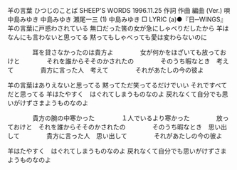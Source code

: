 羊の言葉
ひつじのことば
SHEEP'S WORDS
1996.11.25
作詞  作曲  編曲 (Ver.)   唄
中島みゆき   中島みゆき   瀬尾一三 (1)
中島みゆき
□ LYRIC (a)●『日─WINGS』
羊の言葉に戸惑わされている
無口だった筈の女が急にしゃべりだしたから
羊はなんにも言わないと思ってる
黙ってもしゃべっても愛は変わらないのに

　　　　耳を貸さなかったのは貴方よ
　　　　女が何かをほざいても放っておけと
　　　　それを誰からそそのかされたの
　　　　そのうち暇なとき　考えて
　　　　貴方に言った人　考えて
　　　　それがあたしの今の彼よ

羊の言葉はありえないと思ってる
黙ってただ笑ってるだけでいい
それですべてだと思ってる
羊はたやすく　はぐれてしまうものなのよ
戻れなくて自分でも思いがけずさまようものなのよ

　　　　貴方の腕の中寒かった
　　　　１人でいるより寒かった
　　　　放っておけと　それを誰からそそのかされたの
　　　　そのうち暇なとき　思い出して
　　　　貴方に言った人　思い出して
　　　　それがあたしの今の彼よ

羊はたやすく　はぐれてしまうものなのよ
戻れなくて自分でも思いがけずさまようものなのよ